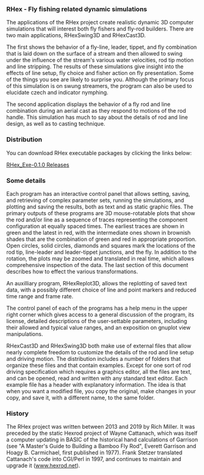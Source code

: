 ### RHex - Fly fishing related dynamic simulations

The applications of the RHex project create realistic dynamic 3D computer simulations that will interest both fly fishers and fly-rod builders.  There are two main applications, RHexSwing3D and RHexCast3D.

The first shows the behavior of a fly-line, leader, tippet, and fly combination that is laid down on the surface of a stream and then allowed to swing under the influence of the stream's various water velocities, rod tip motion and line stripping. The results of these simulations give insight into the effects of line setup, fly choice and fisher action on fly presentation. Some of the things you see are likely to surprise you. Although the primary focus of this simulation is on swung streamers, the program can also be used to elucidate czech and indicator nymphing.

The second application displays the behavior of a fly rod and line combination during an aerial cast as they respond to motions of the rod handle.  This simulation has much to say about the details of rod and line design, as well as to casting technique.

### Distribution

You can download RHex executable packages by clicking the links below:

[RHex_Exe-0.1.0 Releases](https://github.com/RHexMan/RHex/releases)

### Some details

Each program has an interactive control panel that allows setting, saving, and retrieving of complex parameter sets, running the simulations, and plotting and saving the results, both as text and as static graphic files. The primary outputs of these programs are 3D mouse-rotatable plots that show the rod and/or line as a sequence of traces representing the component configuration at equally spaced times. The earliest traces are shown in green and the latest in red, with the intermediate ones shown in brownish shades that are the combination of green and red in appropriate proportion. Open circles, solid circles, diamonds and squares mark the locations of the rod tip, line-leader and leader-tippet junctions, and the fly. In addition to the rotation, the plots may be zoomed and translated in real time, which allows comprehensive inspection of the data. The last section of this document describes how to effect the various transformations.

An auxilliary program, RHexReplot3D, allows the replotting of saved text data, with a possibly different choice of line and point markers and reduced time range and frame rate.

The control panel of each of the programs has a help menu in the upper right corner which gives access to a general discussion of the program, its license, detailed descriptions of the user-settable parameters, including their allowed and typical value ranges, and an exposition on gnuplot view manipulations.

RHexCast3D and RHexSwing3D both make use of external files that allow nearly complete freedom to customize the details of the rod and line setup and driving motion. The distribution includes a number of folders that organize these files and that contain examples. Except for one sort of rod driving specification which requires a graphics editor, all the files are text, and can be opened, read and written with any standard text editor. Each example file has a header with explanatory information. The idea is that when you want a modified file, you copy the original, make changes in your copy, and save it, with a different name, to the same folder.

### History

The RHex project was written between 2013 and 2019 by Rich Miller.  It was preceded by the static Hexrod project of Wayne Cattanach, which was itself a computer updating in BASIC of the historical hand calculations of Garrison (see "A Master's Guide to Building a Bamboo Fly Rod", Everett Garrison and Hoagy B. Carmichael, first published in 1977). Frank Stetzer translated Cattanach's code into CGI/Perl in 1997, and continues to maintain and upgrade it (www.hexrod.net).
